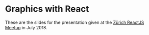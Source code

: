 
# Graphics with React

These are the slides for the presentation given at the 
[Zürich ReactJS Meetup](https://www.meetup.com/Zurich-ReactJS-Meetup/)
in July 2018.
